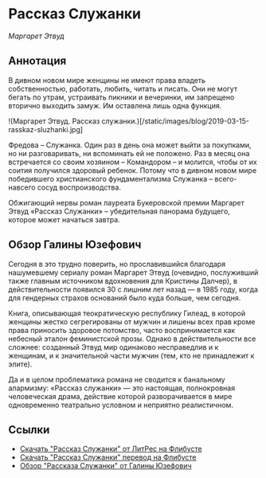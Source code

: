 # Рассказ Служанки

_Маргарет Этвуд_

## Аннотация

В дивном новом мире женщины не имеют права владеть собственностью, работать, любить, читать и писать. Они не могут бегать по утрам, устраивать пикники и вечеринки, им запрещено вторично выходить замуж. Им оставлена лишь одна функция.

!(Маргарет Этвуд. Рассказ служанки.)[/static/images/blog/2019-03-15-rasskaz-sluzhanki.jpg]

Фредова – Служанка. Один раз в день она может выйти за покупками, но ни разговаривать, ни вспоминать ей не положено. Раз в месяц она встречается со своим хозяином – Командором – и молится, чтобы от их соития получился здоровый ребенок. Потому что в дивном новом мире победившего христианского фундаментализма Служанка – всего-навсего сосуд воспроизводства.

Обжигающий нервы роман лауреата Букеровской премии Маргарет Этвуд «Рассказ Служанки» – убедительная панорама будущего, которое может начаться завтра.

## Обзор Галины Юзефович

Сегодня в это трудно поверить, но прославившийся благодаря нашумевшему сериалу роман Маргарет Этвуд (очевидно, послуживший также главным источником вдохновения для Кристины Далчер), в действительности появился 30 с лишним лет назад — в 1985 году, когда для гендерных страхов оснований было куда больше, чем сегодня.

Книга, описывающая теократическую республику Гилеад, в которой женщины жестко сегрегированы от мужчин и лишены всех прав кроме права приносить здоровое потомство, часто воспринимается как небесный эталон феминистской прозы. Однако в действительности все сложнее: созданный Этвуд мир одинаково несправедлив и к женщинам, и к значительной части мужчин (тем, кто не принадлежит к элите).

Да и в целом проблематика романа не сводится к банальному алармизму: «Рассказ служанки» — это настоящая, полнокровная человеческая драма, действие которой разворачивается в мире одновременно театрально условном и неприятно реалистичном.

## Ссылки

- [Скачать "Рассказ Служанки" от ЛитРес на Флибусте](http://flibusta.is/b/461078)
- [Скачать "Рассказ Служанки" перевод на Флибусте](http://flibusta.is/b/251190)
- [Обзор "Рассказа Служанки" от Галины Юзефович](https://meduza.io/feature/2019/03/02/rasskaz-sluzhanki-stepfordskie-zheny-i-hrestomatiynoe-esse-o-feminizme)
